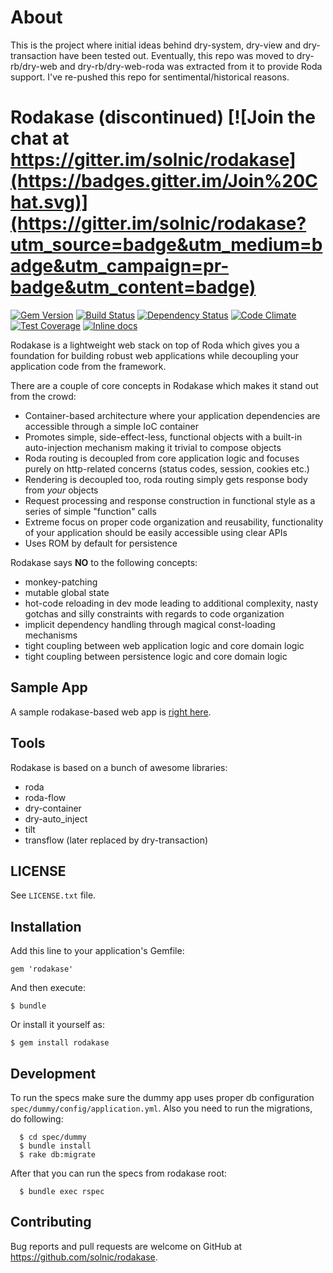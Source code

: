 [gem]: https://rubygems.org/gems/rodakase
[travis]: https://travis-ci.org/solnic/rodakase
[gemnasium]: https://gemnasium.com/solnic/rodakase
[codeclimate]: https://codeclimate.com/github/solnic/rodakase
[inchpages]: http://inch-ci.org/github/solnic/rodakase/

# About

This is the project where initial ideas behind dry-system, dry-view and dry-transaction have been tested out. Eventually, this repo was moved to dry-rb/dry-web and dry-rb/dry-web-roda was extracted from it to provide Roda support. I've re-pushed this repo for sentimental/historical reasons.

# Rodakase (discontinued) [![Join the chat at https://gitter.im/solnic/rodakase](https://badges.gitter.im/Join%20Chat.svg)](https://gitter.im/solnic/rodakase?utm_source=badge&utm_medium=badge&utm_campaign=pr-badge&utm_content=badge)

[![Gem Version](https://badge.fury.io/rb/rodakase.svg)][gem]
[![Build Status](https://travis-ci.org/solnic/rodakase.svg?branch=master)][travis]
[![Dependency Status](https://gemnasium.com/solnic/rodakase.svg)][gemnasium]
[![Code Climate](https://codeclimate.com/github/solnic/rodakase/badges/gpa.svg)][codeclimate]
[![Test Coverage](https://codeclimate.com/github/solnic/rodakase/badges/coverage.svg)][codeclimate]
[![Inline docs](http://inch-ci.org/github/solnic/rodakase.svg?branch=master&style=flat)][inchpages]

Rodakase is a lightweight web stack on top of Roda which gives you a foundation
for building robust web applications while decoupling your application code from
the framework.

There are a couple of core concepts in Rodakase which makes it stand out from the crowd:

* Container-based architecture where your application dependencies are accessible
  through a simple IoC container
* Promotes simple, side-effect-less, functional objects with a built-in auto-injection
  mechanism making it trivial to compose objects
* Roda routing is decoupled from core application logic and focuses purely on
  http-related concerns (status codes, session, cookies etc.)
* Rendering is decoupled too, roda routing simply gets response body from *your*
  objects
* Request processing and response construction in functional style as a series
  of simple "function" calls
* Extreme focus on proper code organization and reusability, functionality of your
  application should be easily accessible using clear APIs
* Uses ROM by default for persistence

Rodakase says **NO** to the following concepts:

* monkey-patching
* mutable global state
* hot-code reloading in dev mode leading to additional complexity, nasty gotchas
  and silly constraints with regards to code organization
* implicit dependency handling through magical const-loading mechanisms
* tight coupling between web application logic and core domain logic
* tight coupling between persistence logic and core domain logic

## Sample App

A sample rodakase-based web app is [right here](https://github.com/solnic/rodakase-blog).

## Tools

Rodakase is based on a bunch of awesome libraries:

* roda
* roda-flow
* dry-container
* dry-auto_inject
* tilt
* transflow (later replaced by dry-transaction)

## LICENSE

See `LICENSE.txt` file.

## Installation

Add this line to your application's Gemfile:

```
gem 'rodakase'
```

And then execute:

```
$ bundle
```

Or install it yourself as:

```
$ gem install rodakase
```

## Development

To run the specs make sure the dummy app uses proper db configuration `spec/dummy/config/application.yml`.
Also you need to run the migrations, do following:

```
  $ cd spec/dummy
  $ bundle install
  $ rake db:migrate
```

After that you can run the specs from rodakase root:

```
  $ bundle exec rspec
```

## Contributing

Bug reports and pull requests are welcome on GitHub at https://github.com/solnic/rodakase.
